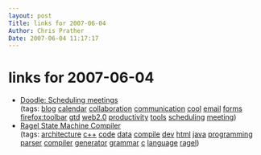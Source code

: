 ```yaml
---
layout: post
Title: links for 2007-06-04  
Author: Chris Prather
Date: 2007-06-04 11:17:17
---
```


# links for 2007-06-04
<ul class="delicious">
	<li>
		<div class="delicious-link"><a href="http://www.doodle.ch/">Doodle: Scheduling meetings</a></div>
		<div class="delicious-tags">(tags: <a href="http://del.icio.us/perigrin/blog">blog</a> <a href="http://del.icio.us/perigrin/calendar">calendar</a> <a href="http://del.icio.us/perigrin/collaboration">collaboration</a> <a href="http://del.icio.us/perigrin/communication">communication</a> <a href="http://del.icio.us/perigrin/cool">cool</a> <a href="http://del.icio.us/perigrin/email">email</a> <a href="http://del.icio.us/perigrin/forms">forms</a> <a href="http://del.icio.us/perigrin/firefox:toolbar">firefox:toolbar</a> <a href="http://del.icio.us/perigrin/gtd">gtd</a> <a href="http://del.icio.us/perigrin/web2.0">web2.0</a> <a href="http://del.icio.us/perigrin/productivity">productivity</a> <a href="http://del.icio.us/perigrin/tools">tools</a> <a href="http://del.icio.us/perigrin/scheduling">scheduling</a> <a href="http://del.icio.us/perigrin/meeting">meeting</a>)</div>
	</li>
	<li>
		<div class="delicious-link"><a href="http://www.cs.queensu.ca/~thurston/ragel/">Ragel State Machine Compiler</a></div>
		<div class="delicious-tags">(tags: <a href="http://del.icio.us/perigrin/architecture">architecture</a> <a href="http://del.icio.us/perigrin/c++">c++</a> <a href="http://del.icio.us/perigrin/code">code</a> <a href="http://del.icio.us/perigrin/data">data</a> <a href="http://del.icio.us/perigrin/compile">compile</a> <a href="http://del.icio.us/perigrin/dev">dev</a> <a href="http://del.icio.us/perigrin/html">html</a> <a href="http://del.icio.us/perigrin/java">java</a> <a href="http://del.icio.us/perigrin/programming">programming</a> <a href="http://del.icio.us/perigrin/parser">parser</a> <a href="http://del.icio.us/perigrin/compiler">compiler</a> <a href="http://del.icio.us/perigrin/generator">generator</a> <a href="http://del.icio.us/perigrin/grammar">grammar</a> <a href="http://del.icio.us/perigrin/c">c</a> <a href="http://del.icio.us/perigrin/language">language</a> <a href="http://del.icio.us/perigrin/ragel">ragel</a>)</div>
	</li>
</ul>

